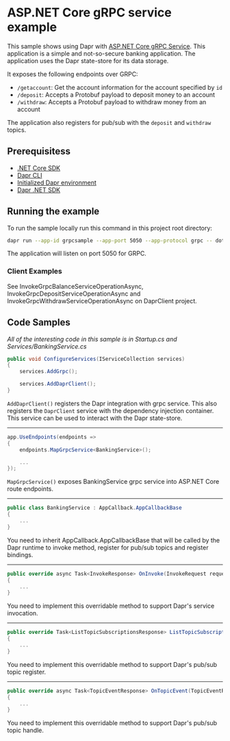 # ASP.NET Core gRPC service example

This sample shows using Dapr with [ASP.NET Core gRPC Service](https://docs.microsoft.com/en-us/aspnet/core/grpc/aspnetcore). This application is a simple and not-so-secure banking application. The application uses the Dapr state-store for its data storage.

It exposes the following endpoints over GRPC:
 - `/getaccount`: Get the account information for the account specified by `id`
 - `/deposit`: Accepts a Protobuf payload to deposit money to an account
 - `/withdraw`: Accepts a Protobuf payload to withdraw money from an account

The application also registers for pub/sub with the `deposit` and `withdraw` topics.

## Prerequisitess

- [.NET Core SDK](https://dotnet.microsoft.com/download)
- [Dapr CLI](https://docs.dapr.io/getting-started/install-dapr-cli/)
- [Initialized Dapr environment](https://docs.dapr.io/getting-started/install-dapr-selfhost/)
- [Dapr .NET SDK](https://docs.dapr.io/developing-applications/sdks/dotnet/)

 ## Running the example

 To run the sample locally run this command in this project root directory:
 ```sh
 dapr run --app-id grpcsample --app-port 5050 --app-protocol grpc -- dotnet run
 ```

 The application will listen on port 5050 for GRPC.

 ### Client Examples

See InvokeGrpcBalanceServiceOperationAsync, InvokeGrpcDepositServiceOperationAsync and InvokeGrpcWithdrawServiceOperationAsync on DaprClient project.

 ## Code Samples

*All of the interesting code in this sample is in Startup.cs and Services/BankingService.cs*

```C#
public void ConfigureServices(IServiceCollection services)
{
    services.AddGrpc();

    services.AddDaprClient();
}
 ```

`AddDaprClient()` registers the Dapr integration with grpc service. This also registers the `DaprClient` service with the dependency injection container. This service can be used to interact with the Dapr state-store.

---


```C#
app.UseEndpoints(endpoints =>
{
    endpoints.MapGrpcService<BankingService>();

    ...
});
```

`MapGrpcService()` exposes BankingService grpc service into ASP.NET Core route endpoints.

---

```C#
public class BankingService : AppCallback.AppCallbackBase
{
    ...
}
```

You need to inherit AppCallback.AppCallbackBase that will be called by the Dapr runtime to invoke method, register for pub/sub topics and register bindings.

---

```C#
public override async Task<InvokeResponse> OnInvoke(InvokeRequest request, ServerCallContext context)
{
    ...
}
```

You need to implement this overridable method to support Dapr's service invocation.

---

```C#
public override Task<ListTopicSubscriptionsResponse> ListTopicSubscriptions(Empty request, ServerCallContext context)
{
    ...
}
```

You need to implement this overridable method to support Dapr's pub/sub topic register.

---

```C#
public override async Task<TopicEventResponse> OnTopicEvent(TopicEventRequest request, ServerCallContext context)
{
    ...
}
```

You need to implement this overridable method to support Dapr's pub/sub topic handle.
